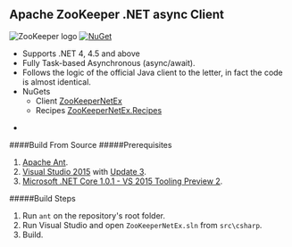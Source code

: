 Apache ZooKeeper .NET async Client
-
![ZooKeeper logo](https://raw.githubusercontent.com/shayhatsor/zookeeper/trunk/zookeeper.bmp)
[![NuGet](https://img.shields.io/github/release/shayhatsor/zookeeper.svg?style=flat&label=Latest%20Release)](https://github.com/shayhatsor/zookeeper/releases/latest)
* Supports .NET 4, 4.5 and above
* Fully Task-based Asynchronous (async/await).
* Follows the logic of the official Java client to the letter, in fact the code is almost identical. 
* NuGets
  * Client [ZooKeeperNetEx](https://www.nuget.org/packages/ZooKeeperNetEx)
  * Recipes [ZooKeeperNetEx.Recipes](https://www.nuget.org/packages/ZooKeeperNetEx.Recipes)

-
####Build From Source
#####Prerequisites
1. [Apache Ant](http://ant.apache.org/manual/install.html).
2. [Visual Studio 2015](https://www.visualstudio.com/en-us/downloads/download-visual-studio-vs.aspx) with [Update 3](http://go.microsoft.com/fwlink/?LinkId=691129).
3. [Microsoft .NET Core 1.0.1 - VS 2015 Tooling Preview 2](https://go.microsoft.com/fwlink/?LinkID=827546).

#####Build Steps
1. Run `ant` on the repository's root folder.
3. Run Visual Studio and open `ZooKeeperNetEx.sln` from `src\csharp`.
4. Build.
